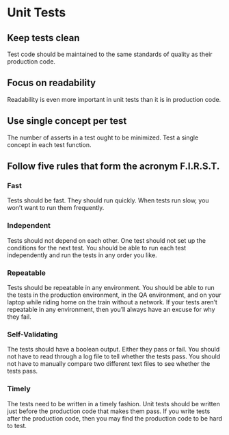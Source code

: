 # Unit Tests

## Keep tests clean

Test code should be maintained to the same standards of quality as their production code.

## Focus on readability

Readability is even more important in unit tests than it is in production code.

## Use single concept per test

The number of asserts in a test ought to be minimized. Test a single concept in each test function.

## Follow five rules that form the acronym F.I.R.S.T.

### **Fast**

Tests should be fast. They should run quickly. When tests run slow, you won’t want to run them frequently.

### Independent 

Tests should not depend on each other. One test should not set up the conditions for the next test. You should be able to run each test independently and run the tests in any order you like.

### Repeatable 

Tests should be repeatable in any environment. You should be able to run the tests in the production environment, in the QA environment, and on your laptop while riding home on the train without a network. If your tests aren’t repeatable in any environment, then you’ll always have an excuse for why they fail.

### Self-Validating 

The tests should have a boolean output. Either they pass or fail. You should not have to read through a log file to tell whether the tests pass. You should not have to manually compare two different text files to see whether the tests pass.

### Timely 

The tests need to be written in a timely fashion. Unit tests should be written just before the production code that makes them pass. If you write tests after the production code, then you may find the production code to be hard to test.

